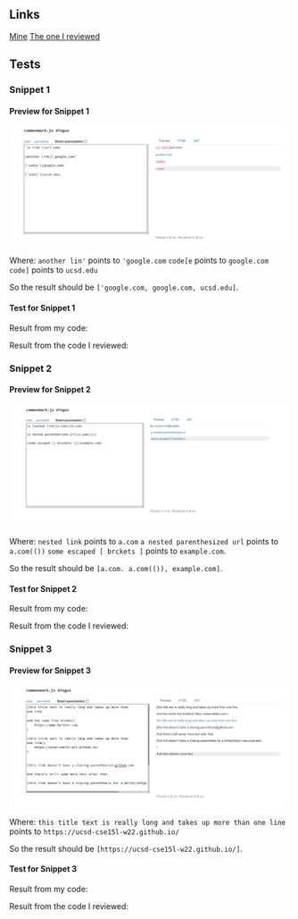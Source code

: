 ## Links

[Mine](https://github.com/touhouEUROBEAT/markdown-parse1)
[The one I reviewed](https://github.com/touhouEUROBEAT/CSE15L-TheLunaMoths)

## Tests
### Snippet 1

#### Preview for Snippet 1

![](/img/report4_1.png)

Where: 
`another lin'` points to `'google.com`
`code[e` points to `google.com`
`code]` points to `ucsd.edu`

So the result should be `['google.com, google.com, ucsd.edu]`.

#### Test for Snippet 1

Result from my code:

Result from the code I reviewed:

### Snippet 2

#### Preview for Snippet 2

![](/img/report4_2.png)

Where:
`nested link` points to `a.com`
`a nested parenthesized url` points to `a.com(())`
`some escaped [ brckets ]` points to `example.com`.

So the result should be `[a.com. a.com(()), example.com]`.

#### Test for Snippet 2

Result from my code:

Result from the code I reviewed:

### Snippet 3

#### Preview for Snippet 3

![](/img/report4_3.png)

Where:
`this title text is really long and takes up more than one line` points to `https://ucsd-cse15l-w22.github.io/`

So the result should be `[https://ucsd-cse15l-w22.github.io/]`.

#### Test for Snippet 3

Result from my code:

Result from the code I reviewed: